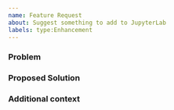 ```yaml
---
name: Feature Request
about: Suggest something to add to JupyterLab
labels: type:Enhancement
---
```


<!--
Welcome! Thanks for thinking of a way to improve JupyterLab. If this solves a problem for you, then it probably solves that problem for lots of people! So the whole community will benefit from this request.


Before creating a new feature request please search the issues for relevant feature requests.
-->

### Problem

<!-- Provide a clear and concise description of what problem this feature will solve. For example:

* I'm always frustrated when [...] because [...]
* I would like it if [...] happened when I [...] because [...]
-->

### Proposed Solution

<!-- Provide a clear and concise description of a way to accomplish what you want. For example:

* Add an option so that when [...]  [...] will happen
 -->

### Additional context

<!-- Add any other context or screenshots about the feature request here. You can also include links to examples of other programs that have something similar to your request. For example:

* Another project [...] solved this by [...]
-->
